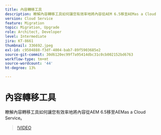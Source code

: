 ```yaml
---
title: 內容轉移工具
description: 瞭解內容轉移工具如何讓您有效率地將內容從AEM 6.5移至AEMas a Cloud Service。
version: Cloud Service
feature: Migration
topic: Migration, Upgrade
role: Architect, Developer
level: Intermediate
jira: KT-8661
thumbnail: 336692.jpeg
exl-id: c9504888-f3df-4004-bab7-89f5903685e2
source-git-commit: 30d6120ec99f7a95414dbc31c0cb002152bd6763
workflow-type: tm+mt
source-wordcount: '44'
ht-degree: 13%

---
```


# 內容轉移工具

瞭解內容轉移工具如何讓您有效率地將內容從AEM 6.5移至AEMas a Cloud Service。

>[!VIDEO](https://video.tv.adobe.com/v/336692?quality=12&learn=on)
